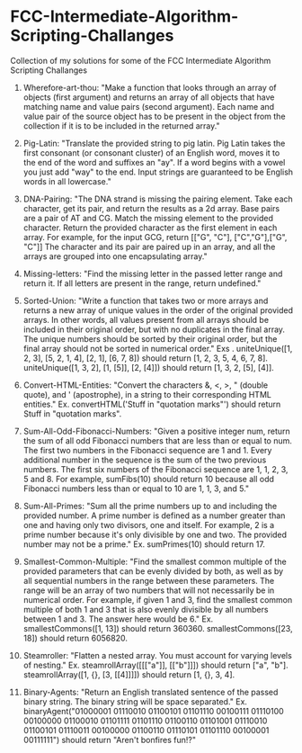 # FCC-Intermediate-Algorithm-Scripting-Challanges
Collection of my solutions for some of the FCC Intermediate Algorithm Scripting Challanges

1. Wherefore-art-thou: "Make a function that looks through an array of objects (first argument) and returns an array of all objects that have matching name and value pairs (second argument). Each name and value pair of the source object has to be present in the object from the collection if it is to be included in the returned array."

2. Pig-Latin: "Translate the provided string to pig latin.  Pig Latin takes the first consonant (or consonant cluster) of an English word, moves it to the end of the word and suffixes an "ay".  If a word begins with a vowel you just add "way" to the end.  Input strings are guaranteed to be English words in all lowercase."

3. DNA-Pairing: "The DNA strand is missing the pairing element. Take each character, get its pair, and return the results as a 2d array.  Base pairs are a pair of AT and CG. Match the missing element to the provided character.  Return the provided character as the first element in each array.  For example, for the input GCG, return [["G", "C"], ["C","G"],["G", "C"]]  The character and its pair are paired up in an array, and all the arrays are grouped into one encapsulating array."

4. Missing-letters: "Find the missing letter in the passed letter range and return it.  If all letters are present in the range, return undefined."

5. Sorted-Union: "Write a function that takes two or more arrays and returns a new array of unique values in the order of the original provided arrays.  In other words, all values present from all arrays should be included in their original order, but with no duplicates in the final array.  The unique numbers should be sorted by their original order, but the final array should not be sorted in numerical order."  Exs . uniteUnique([1, 2, 3], [5, 2, 1, 4], [2, 1], [6, 7, 8]) should return [1, 2, 3, 5, 4, 6, 7, 8].  uniteUnique([1, 3, 2], [1, [5]], [2, [4]]) should return [1, 3, 2, [5], [4]].

6. Convert-HTML-Entities: "Convert the characters &, <, >, " (double quote), and ' (apostrophe), in a string to their corresponding HTML entities." Ex. convertHTML('Stuff in "quotation marks"') should return Stuff in &quot;quotation marks&quot;.

7. Sum-All-Odd-Fibonacci-Numbers: "Given a positive integer num, return the sum of all odd Fibonacci numbers that are less than or equal to num.  The first two numbers in the Fibonacci sequence are 1 and 1. Every additional number in the sequence is the sum of the two previous numbers. The first six numbers of the Fibonacci sequence are 1, 1, 2, 3, 5 and 8.  For example, sumFibs(10) should return 10 because all odd Fibonacci numbers less than or equal to 10 are 1, 1, 3, and 5."

8. Sum-All-Primes: "Sum all the prime numbers up to and including the provided number.  A prime number is defined as a number greater than one and having only two divisors, one and itself. For example, 2 is a prime number because it's only divisible by one and two.  The provided number may not be a prime." Ex. sumPrimes(10) should return 17.

9. Smallest-Common-Multiple: "Find the smallest common multiple of the provided parameters that can be evenly divided by both, as well as by all sequential numbers in the range between these parameters.  The range will be an array of two numbers that will not necessarily be in numerical order.  For example, if given 1 and 3, find the smallest common multiple of both 1 and 3 that is also evenly divisible by all numbers between 1 and 3. The answer here would be 6." Ex. smallestCommons([1, 13]) should return 360360.  smallestCommons([23, 18]) should return 6056820.

10. Steamroller: "Flatten a nested array. You must account for varying levels of nesting." Ex. steamrollArray([[["a"]], [["b"]]]) should return ["a", "b"].  steamrollArray([1, {}, [3, [[4]]]]) should return [1, {}, 3, 4].

11. Binary-Agents: "Return an English translated sentence of the passed binary string.  The binary string will be space separated." Ex. binaryAgent("01000001 01110010 01100101 01101110 00100111 01110100 00100000 01100010 01101111 01101110 01100110 01101001 01110010 01100101 01110011 00100000 01100110 01110101 01101110 00100001 00111111") should return "Aren't bonfires fun!?"
